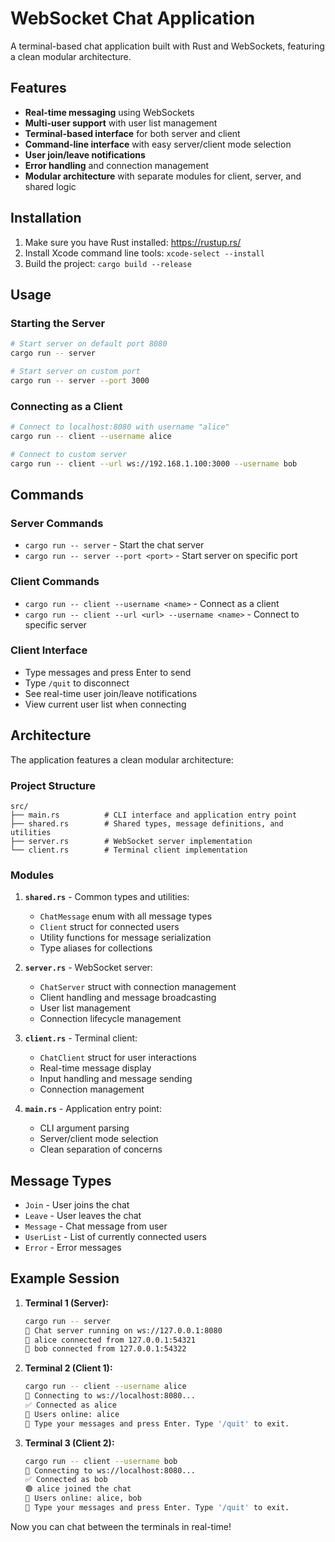 # WebSocket Chat Application

A terminal-based chat application built with Rust and WebSockets, featuring a clean modular architecture.

## Features

- **Real-time messaging** using WebSockets
- **Multi-user support** with user list management
- **Terminal-based interface** for both server and client
- **Command-line interface** with easy server/client mode selection
- **User join/leave notifications**
- **Error handling** and connection management
- **Modular architecture** with separate modules for client, server, and shared logic

## Installation

1. Make sure you have Rust installed: https://rustup.rs/
2. Install Xcode command line tools: `xcode-select --install`
3. Build the project: `cargo build --release`

## Usage

### Starting the Server

```bash
# Start server on default port 8080
cargo run -- server

# Start server on custom port
cargo run -- server --port 3000
```

### Connecting as a Client

```bash
# Connect to localhost:8080 with username "alice"
cargo run -- client --username alice

# Connect to custom server
cargo run -- client --url ws://192.168.1.100:3000 --username bob
```

## Commands

### Server Commands
- `cargo run -- server` - Start the chat server
- `cargo run -- server --port <port>` - Start server on specific port

### Client Commands
- `cargo run -- client --username <name>` - Connect as a client
- `cargo run -- client --url <url> --username <name>` - Connect to specific server

### Client Interface
- Type messages and press Enter to send
- Type `/quit` to disconnect
- See real-time user join/leave notifications
- View current user list when connecting

## Architecture

The application features a clean modular architecture:

### Project Structure
```
src/
├── main.rs          # CLI interface and application entry point
├── shared.rs        # Shared types, message definitions, and utilities
├── server.rs        # WebSocket server implementation
└── client.rs        # Terminal client implementation
```

### Modules

1. **`shared.rs`** - Common types and utilities:
   - `ChatMessage` enum with all message types
   - `Client` struct for connected users
   - Utility functions for message serialization
   - Type aliases for collections

2. **`server.rs`** - WebSocket server:
   - `ChatServer` struct with connection management
   - Client handling and message broadcasting
   - User list management
   - Connection lifecycle management

3. **`client.rs`** - Terminal client:
   - `ChatClient` struct for user interactions
   - Real-time message display
   - Input handling and message sending
   - Connection management

4. **`main.rs`** - Application entry point:
   - CLI argument parsing
   - Server/client mode selection
   - Clean separation of concerns

## Message Types

- `Join` - User joins the chat
- `Leave` - User leaves the chat  
- `Message` - Chat message from user
- `UserList` - List of currently connected users
- `Error` - Error messages

## Example Session

1. **Terminal 1 (Server):**
   ```bash
   cargo run -- server
   🚀 Chat server running on ws://127.0.0.1:8080
   👤 alice connected from 127.0.0.1:54321
   👤 bob connected from 127.0.0.1:54322
   ```

2. **Terminal 2 (Client 1):**
   ```bash
   cargo run -- client --username alice
   🔌 Connecting to ws://localhost:8080...
   ✅ Connected as alice
   👥 Users online: alice
   💬 Type your messages and press Enter. Type '/quit' to exit.
   ```

3. **Terminal 3 (Client 2):**
   ```bash
   cargo run -- client --username bob
   🔌 Connecting to ws://localhost:8080...
   ✅ Connected as bob
   🟢 alice joined the chat
   👥 Users online: alice, bob
   💬 Type your messages and press Enter. Type '/quit' to exit.
   ```

Now you can chat between the terminals in real-time!
